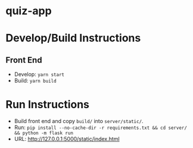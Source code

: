 # quiz-app

# Develop/Build Instructions

## Front End

- Develop: ```yarn start```
- Build: ```yarn build```

# Run Instructions

- Build front end and copy `build/` into `server/static/`.
- Run: ```pip install --no-cache-dir -r requirements.txt && cd server/ && python -m flask run```
- URL: http://127.0.0.1:5000/static/index.html
